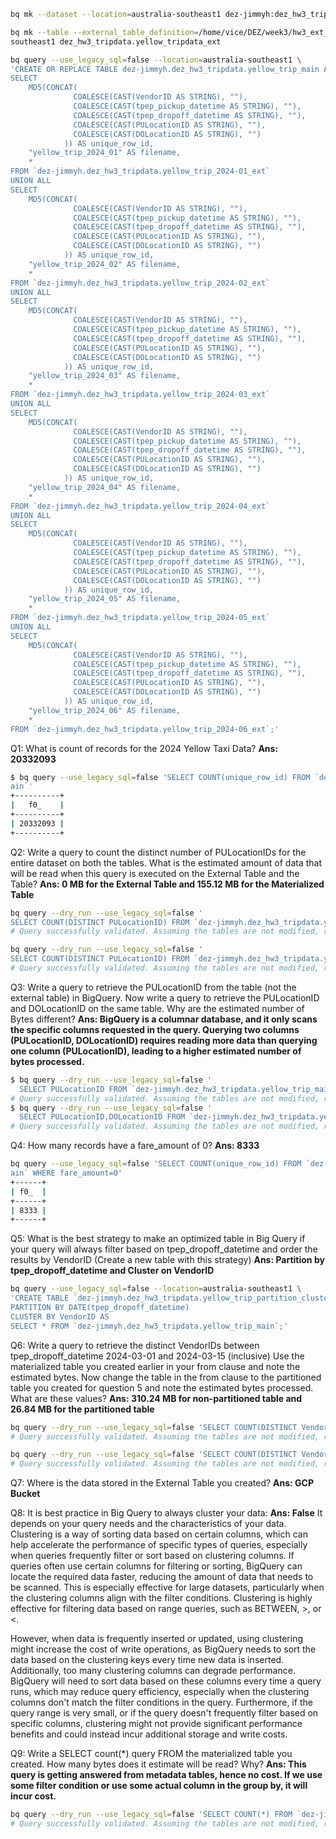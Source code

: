 

```bash
bq mk --dataset --location=australia-southeast1 dez-jimmyh:dez_hw3_tripdata
```

```bash
bq mk --table --external_table_definition=/home/vice/DEZ/week3/hw3_ext_schema_def.json --location=australia-
southeast1 dez_hw3_tripdata.yellow_tripdata_ext
```


```bash
bq query --use_legacy_sql=false --location=australia-southeast1 \
'CREATE OR REPLACE TABLE dez-jimmyh.dez_hw3_tripdata.yellow_trip_main AS
SELECT 
    MD5(CONCAT(
              COALESCE(CAST(VendorID AS STRING), ""),
              COALESCE(CAST(tpep_pickup_datetime AS STRING), ""),
              COALESCE(CAST(tpep_dropoff_datetime AS STRING), ""),
              COALESCE(CAST(PULocationID AS STRING), ""),
              COALESCE(CAST(DOLocationID AS STRING), "")
            )) AS unique_row_id,
    "yellow_trip_2024_01" AS filename, 
    * 
FROM `dez-jimmyh.dez_hw3_tripdata.yellow_trip_2024-01_ext`
UNION ALL
SELECT 
    MD5(CONCAT(
              COALESCE(CAST(VendorID AS STRING), ""),
              COALESCE(CAST(tpep_pickup_datetime AS STRING), ""),
              COALESCE(CAST(tpep_dropoff_datetime AS STRING), ""),
              COALESCE(CAST(PULocationID AS STRING), ""),
              COALESCE(CAST(DOLocationID AS STRING), "")
            )) AS unique_row_id,
    "yellow_trip_2024_02" AS filename, 
    * 
FROM `dez-jimmyh.dez_hw3_tripdata.yellow_trip_2024-02_ext`
UNION ALL
SELECT 
    MD5(CONCAT(
              COALESCE(CAST(VendorID AS STRING), ""),
              COALESCE(CAST(tpep_pickup_datetime AS STRING), ""),
              COALESCE(CAST(tpep_dropoff_datetime AS STRING), ""),
              COALESCE(CAST(PULocationID AS STRING), ""),
              COALESCE(CAST(DOLocationID AS STRING), "")
            )) AS unique_row_id,
    "yellow_trip_2024_03" AS filename, 
    * 
FROM `dez-jimmyh.dez_hw3_tripdata.yellow_trip_2024-03_ext`
UNION ALL
SELECT 
    MD5(CONCAT(
              COALESCE(CAST(VendorID AS STRING), ""),
              COALESCE(CAST(tpep_pickup_datetime AS STRING), ""),
              COALESCE(CAST(tpep_dropoff_datetime AS STRING), ""),
              COALESCE(CAST(PULocationID AS STRING), ""),
              COALESCE(CAST(DOLocationID AS STRING), "")
            )) AS unique_row_id,
    "yellow_trip_2024_04" AS filename, 
    * 
FROM `dez-jimmyh.dez_hw3_tripdata.yellow_trip_2024-04_ext`
UNION ALL
SELECT 
    MD5(CONCAT(
              COALESCE(CAST(VendorID AS STRING), ""),
              COALESCE(CAST(tpep_pickup_datetime AS STRING), ""),
              COALESCE(CAST(tpep_dropoff_datetime AS STRING), ""),
              COALESCE(CAST(PULocationID AS STRING), ""),
              COALESCE(CAST(DOLocationID AS STRING), "")
            )) AS unique_row_id,
    "yellow_trip_2024_05" AS filename, 
    * 
FROM `dez-jimmyh.dez_hw3_tripdata.yellow_trip_2024-05_ext`
UNION ALL
SELECT 
    MD5(CONCAT(
              COALESCE(CAST(VendorID AS STRING), ""),
              COALESCE(CAST(tpep_pickup_datetime AS STRING), ""),
              COALESCE(CAST(tpep_dropoff_datetime AS STRING), ""),
              COALESCE(CAST(PULocationID AS STRING), ""),
              COALESCE(CAST(DOLocationID AS STRING), "")
            )) AS unique_row_id,
    "yellow_trip_2024_06" AS filename, 
    * 
FROM `dez-jimmyh.dez_hw3_tripdata.yellow_trip_2024-06_ext`;'

```

Q1: What is count of records for the 2024 Yellow Taxi Data?
**Ans: 20332093**

```bash
$ bq query --use_legacy_sql=false 'SELECT COUNT(unique_row_id) FROM `dez-jimmyh.dez_hw3_tripdata.yellow_trip_m
ain`'
+----------+
|   f0_    |
+----------+
| 20332093 |
+----------+
```

Q2: Write a query to count the distinct number of PULocationIDs for the entire dataset on both the tables.
What is the estimated amount of data that will be read when this query is executed on the External Table and the Table?
**Ans: 0 MB for the External Table and 155.12 MB for the Materialized Table**

```bash
bq query --dry_run --use_legacy_sql=false '
SELECT COUNT(DISTINCT PULocationID) FROM `dez-jimmyh.dez_hw3_tripdata.yellow_trip_main`' 
# Query successfully validated. Assuming the tables are not modified, running this query will process 162656744 bytes of data.

bq query --dry_run --use_legacy_sql=false '
SELECT COUNT(DISTINCT PULocationID) FROM `dez-jimmyh.dez_hw3_tripdata.yellow_tripdata_ext`' 
# Query successfully validated. Assuming the tables are not modified, running this query will process lower bound of 0 bytes of data.
```

Q3: Write a query to retrieve the PULocationID from the table (not the external table) in BigQuery. Now write a query to retrieve the PULocationID and DOLocationID on the same table. Why are the estimated number of Bytes different?
**Ans: BigQuery is a columnar database, and it only scans the specific columns requested in the query. Querying two columns (PULocationID, DOLocationID) requires reading more data than querying one column (PULocationID), leading to a higher estimated number of bytes processed.**

```bash
$ bq query --dry_run --use_legacy_sql=false '
  SELECT PULocationID FROM `dez-jimmyh.dez_hw3_tripdata.yellow_trip_main`'
# Query successfully validated. Assuming the tables are not modified, running this query will process 162656744 bytes of data.
$ bq query --dry_run --use_legacy_sql=false '
  SELECT PULocationID,DOLocationID FROM `dez-jimmyh.dez_hw3_tripdata.yellow_trip_main`'
# Query successfully validated. Assuming the tables are not modified, running this query will process 325313488 bytes of data.
```

Q4: How many records have a fare_amount of 0?
**Ans: 8333**

```bash
bq query --use_legacy_sql=false 'SELECT COUNT(unique_row_id) FROM `dez-jimmyh.dez_hw3_tripdata.yellow_trip_m
ain` WHERE fare_amount=0'
+------+
| f0_  |
+------+
| 8333 |
+------+
```

Q5: What is the best strategy to make an optimized table in Big Query if your query will always filter based on tpep_dropoff_datetime and order the results by VendorID (Create a new table with this strategy)
**Ans: Partition by tpep_dropoff_datetime and Cluster on VendorID**

```bash
bq query --use_legacy_sql=false --location=australia-southeast1 \
'CREATE TABLE `dez-jimmyh.dez_hw3_tripdata.yellow_trip_partition_cluster`
PARTITION BY DATE(tpep_dropoff_datetime)
CLUSTER BY VendorID AS
SELECT * FROM `dez-jimmyh.dez_hw3_tripdata.yellow_trip_main`;'
```

Q6: Write a query to retrieve the distinct VendorIDs between tpep_dropoff_datetime 2024-03-01 and 2024-03-15 (inclusive)
Use the materialized table you created earlier in your from clause and note the estimated bytes. Now change the table in the from clause to the partitioned table you created for question 5 and note the estimated bytes processed. What are these values?
**Ans: 310.24 MB for non-partitioned table and 26.84 MB for the partitioned table**

```bash
bq query --dry_run --use_legacy_sql=false 'SELECT COUNT(DISTINCT VendorID) FROM `dez-jimmyh.dez_hw3_tripdata.yellow_trip_main` WHERE tpep_dropoff_datetime BETWEEN "2024-03-01" and "2024-03-15";'
# Query successfully validated. Assuming the tables are not modified, running this query will process 325313488 bytes of data.

bq query --dry_run --use_legacy_sql=false 'SELECT COUNT(DISTINCT VendorID) FROM `dez-jimmyh.dez_hw3_tripdata.yellow_trip_partition_cluster` WHERE tpep_dropoff_datetime BETWEEN "2024-03-01" and "2024-03-15";'
# Query successfully validated. Assuming the tables are not modified, running this query will process upper bound of 28141776 bytes of data.
```

Q7: Where is the data stored in the External Table you created?
**Ans: GCP Bucket**

Q8: It is best practice in Big Query to always cluster your data:
**Ans: False**
It depends on your query needs and the characteristics of your data. Clustering is a way of sorting data based on certain columns, which can help accelerate the performance of specific types of queries, especially when queries frequently filter or sort based on clustering columns. If queries often use certain columns for filtering or sorting, BigQuery can locate the required data faster, reducing the amount of data that needs to be scanned. This is especially effective for large datasets, particularly when the clustering columns align with the filter conditions. Clustering is highly effective for filtering data based on range queries, such as BETWEEN, >, or <.

However, when data is frequently inserted or updated, using clustering might increase the cost of write operations, as BigQuery needs to sort the data based on the clustering keys every time new data is inserted. Additionally, too many clustering columns can degrade performance. BigQuery will need to sort data based on these columns every time a query runs, which may reduce query efficiency, especially when the clustering columns don't match the filter conditions in the query. Furthermore, if the query range is very small, or if the query doesn't frequently filter based on specific columns, clustering might not provide significant performance benefits and could instead incur additional storage and write costs.

Q9: Write a SELECT count(*) query FROM the materialized table you created. How many bytes does it estimate will be read? Why?
**Ans: This query is getting answered from metadata tables, hence no cost. If we use some filter condition or use some actual column in the group by, it will incur cost.**

```bash
bq query --dry_run --use_legacy_sql=false 'SELECT COUNT(*) FROM `dez-jimmyh.dez_hw3_tripdata.yellow_trip_main`'
# Query successfully validated. Assuming the tables are not modified, running this query will process 0 bytes of data.
```